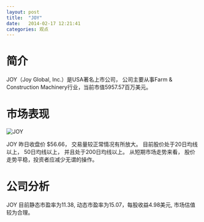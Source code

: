 ```yaml
---
layout: post
title:  "JOY"
date:   2014-02-17 12:21:41
categories: 观点
---
```


# 简介
JOY（Joy Global, Inc.）是USA著名上市公司，
公司主要从事Farm & Construction Machinery行业，当前市值5957.57百万美元。

# 市场表现

![JOY](http://finviz.com/chart.ashx?t=JOY&ty=c&ta=1&p=d&s=l)

JOY 昨日收盘价 $56.66，
交易量较正常情况有所放大。
目前股价处于20日均线以上，
50日均线以上，
并且处于200日均线以上。
从短期市场走势来看，
股价走势平稳，投资者应减少无谓的操作。

# 公司分析
JOY 目前静态市盈率为11.38, 动态市盈率为15.07，每股收益4.98美元,
市场估值较为合理。
